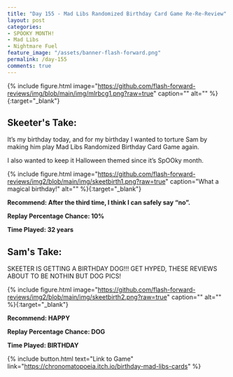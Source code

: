 ```yaml
---
title: "Day 155 - Mad Libs Randomized Birthday Card Game Re-Re-Review"
layout: post
categories:
- SPOOKY MONTH!
- Mad Libs
- Nightmare Fuel
feature_image: "/assets/banner-flash-forward.png"
permalink: /day-155
comments: true
---
```


{% include figure.html image="https://github.com/flash-forward-reviews/img/blob/main/img/mlrbcg1.png?raw=true" caption="" alt="" %}{:target="_blank"}

## Skeeter's Take:

It’s my birthday today, and for my birthday I wanted to torture Sam by making him play Mad Libs Randomized Birthday Card Game again. 

I also wanted to keep it Halloween themed since it’s SpOOky month. 


{% include figure.html image="https://github.com/flash-forward-reviews/img2/blob/main/img/skeetbirth1.png?raw=true" caption="What a magical birthday!" alt="" %}{:target="_blank"}

**Recommend: After the third time, I think I can safely say “no”.**

**Replay Percentage Chance: 10%**

**Time Played: 32 years**

## Sam's Take:

SKEETER IS GETTING A BIRTHDAY DOG!!! GET HYPED, THESE REVIEWS ABOUT TO BE NOTHIN BUT DOG PICS!

{% include figure.html image="https://github.com/flash-forward-reviews/img2/blob/main/img/skeetbirth2.png?raw=true" caption="" alt="" %}{:target="_blank"}

**Recommend: HAPPY** 

**Replay Percentage Chance: DOG**

**Time Played: BIRTHDAY**

{% include button.html text="Link to Game" link="https://chronomatopoeia.itch.io/birthday-mad-libs-cards" %}